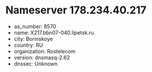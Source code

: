 # Nameserver 178.234.40.217

* as_number: 8570
* name: X217.bbn07-040.lipetsk.ru.
* city: Borinskoye
* country: RU
* organization: Rostelecom
* version: dnsmasq-2.62
* dnssec: Unknown
